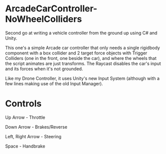 # ArcadeCarController-NoWheelColliders
Second go at writing a vehicle controller from the ground up using C# and Unity.

This one's a simple Arcade car controller that only needs a single rigidbody component with a box collider and 2 target force objects with Trigger Colliders (one in the front, one beside the car), and where the wheels that the script animates are just transforms. The Raycast disables the car's input and its forces when it's not grounded.

Like my Drone Controller, it uses Unity's new Input System (although with a few lines making use of the old Input Manager).

# Controls

Up Arrow - Throttle

Down Arrow - Brakes/Reverse

Left, Right Arrow - Steering

Space - Handbrake
